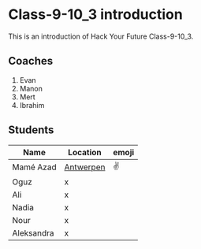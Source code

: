 # Class-9-10_3 introduction

This is an introduction of Hack Your Future Class-9-10_3.

## Coaches
1. Evan
2. Manon
3. Mert
4. Ibrahim

## Students
| Name       |Location   | emoji  |
| -----      | -------   | ----   |
| Mamé Azad  |[Antwerpen](https://en.wikipedia.org/wiki/Antwerp) | :v:|
| Oguz       | x          |       |
| Ali        | x          |       |
| Nadia      | x          |       |
| Nour       | x          |       |
| Aleksandra | x          |       |




